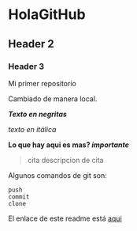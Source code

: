 # HolaGitHub
## Header 2 
### Header 3



Mi primer repositorio

Cambiado de manera local.

**_Texto en negritas_**

*texto en itálica*

**Lo que hay aqui es mas? _importante_**

> cita
> descripcion de cita

Algunos comandos de git son:

```
push
commit
clone
```

El enlace de este readme está [aqui]()
